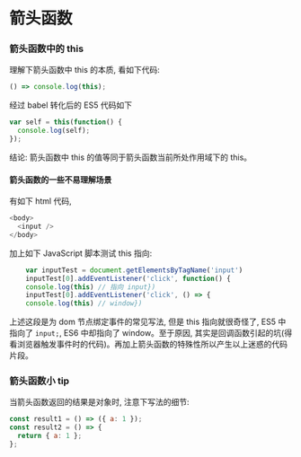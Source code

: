 # 箭头函数

### 箭头函数中的 this

理解下箭头函数中 this 的本质, 看如下代码:

```js
() => console.log(this);
```

经过 babel 转化后的 ES5 代码如下

```js
var self = this(function() {
  console.log(self);
});
```

结论: 箭头函数中 this 的值等同于箭头函数当前所处作用域下的 this。

#### 箭头函数的一些不易理解场景

有如下 html 代码,

```js
<body>
  <input />
</body>
```

加上如下 JavaScript 脚本测试 this 指向:

```js
    var inputTest = document.getElementsByTagName('input')
    inputTest[0].addEventListener('click', function() {
    console.log(this) // 指向 input})
    inputTest[0].addEventListener('click', () => {
    console.log(this) // window})
```

上述这段是为 dom 节点绑定事件的常见写法, 但是 this 指向就很奇怪了, ES5 中指向了 `input;`, ES6 中却指向了 window。至于原因, 其实是回调函数引起的坑(得看浏览器触发事件时的代码)。再加上箭头函数的特殊性所以产生以上迷惑的代码片段。

### 箭头函数小 tip

当箭头函数返回的结果是对象时, 注意下写法的细节:

```js
const result1 = () => ({ a: 1 });
const result2 = () => {
  return { a: 1 };
};
```

